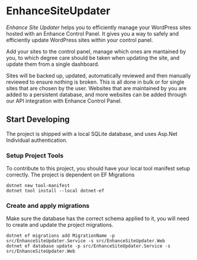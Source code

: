 # EnhanceSiteUpdater
_Enhance Site Updater_ helps you to efficiently manage your WordPress sites hosted with an Enhance Control Panel.
It gives you a way to safely and efficiently update WordPress sites within your control panel.

Add your sites to the control panel, manage which ones are mantained by you, to which degree care should be taken
when updating the site, and update them from a single dashboard.

Sites will be backed up, updated, automatically reviewed and then manually reviewed to ensure nothing is broken. This is all done in bulk
or for single sites that are chosen by the user. Websites that are maintained by you are added to a persistent database, and more websites
can be added through our API integration with Enhance Control Panel. 

## Start Developing

The project is shipped with a local SQLite database, and uses Asp.Net Individual authentication.

### Setup Project Tools

To contribute to this project, you should have your local tool manifest setup correctly. The project is dependent on EF Migrations

    dotnet new tool-manifest   
    dotnet tool install --local dotnet-ef

### Create and apply migrations

Make sure the database has the correct schema applied to it, you will need to create and update the project migrations.

    dotnet ef migrations add MigrationName -p src/EnhanceSiteUpdater.Service -s src/EnhanceSiteUpdater.Web
    dotnet ef database update -p src/EnhanceSiteUpdater.Service -s src/EnhanceSiteUpdater.Web